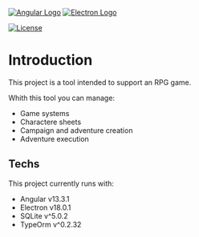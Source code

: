 [![Angular Logo](https://www.vectorlogo.zone/logos/angular/angular-icon.svg)](https://angular.io/) [![Electron Logo](https://www.vectorlogo.zone/logos/electronjs/electronjs-icon.svg)](https://electronjs.org/)

[![License](https://img.shields.io/badge/License-AGPL--3-brightgreen.svg)](LICENSE.md)

# Introduction

This project is a tool intended to support an RPG game.

Whith this tool you can manage:

- Game systems
- Charactere sheets
- Campaign and adventure creation
- Adventure execution

## Techs

This project currently runs with:

- Angular v13.3.1
- Electron v18.0.1
- SQLite v^5.0.2
- TypeOrm v^0.2.32
